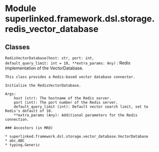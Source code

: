 Module superlinked.framework.dsl.storage.redis_vector_database
==============================================================

Classes
-------

`RedisVectorDatabase(host: str, port: int, default_query_limit: int = 10, **extra_params: Any)`
:   Redis implementation of the VectorDatabase.
    
    This class provides a Redis-based vector database connector.
    
    Initialize the RedisVectorDatabase.
    
    Args:
        host (str): The hostname of the Redis server.
        port (int): The port number of the Redis server.
        default_query_limit (int): Default vector search limit, set to Redis's default of 10.
        **extra_params (Any): Additional parameters for the Redis connection.

    ### Ancestors (in MRO)

    * superlinked.framework.dsl.storage.vector_database.VectorDatabase
    * abc.ABC
    * typing.Generic